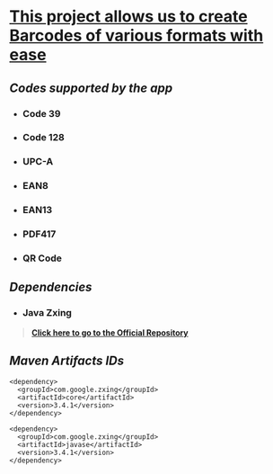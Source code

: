 # <ins>This project allows us to create Barcodes of various formats with ease</ins>

## _**Codes supported by the app**_ 

* ### Code 39
* ### Code 128
* ###  UPC-A
* ### EAN8
* ### EAN13
* ### PDF417
* ### QR Code

## _**Dependencies**_ 
* ### Java Zxing
> [__Click here to go to the Official Repository__](https://github.com/zxing/zxing)

## _**Maven Artifacts IDs**_ 

	<dependency>
	  <groupId>com.google.zxing</groupId>
	  <artifactId>core</artifactId>
	  <version>3.4.1</version>
	</dependency>

	<dependency>
	  <groupId>com.google.zxing</groupId>
	  <artifactId>javase</artifactId>
	  <version>3.4.1</version>
	</dependency>
